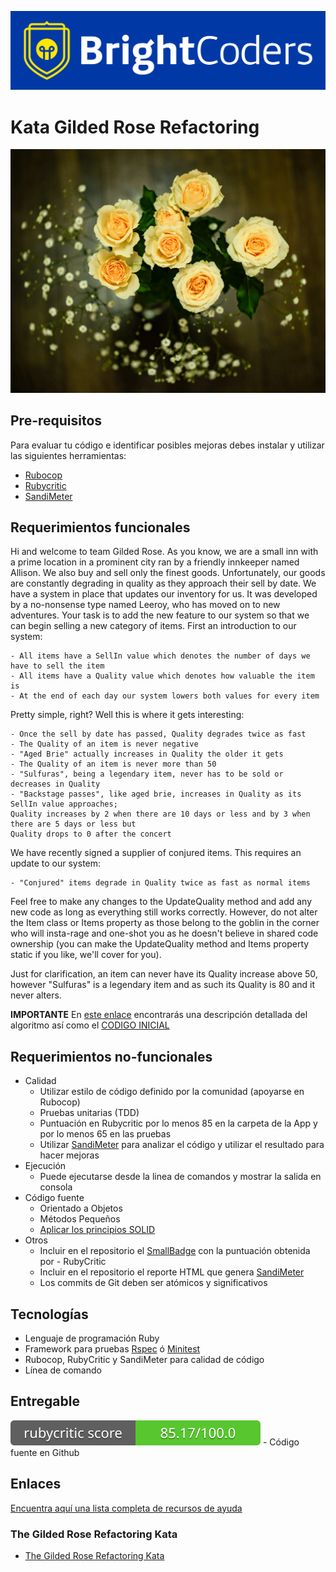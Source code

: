 ![BrightCoders Logo](img/logo-bc.png)

# Kata Gilded Rose Refactoring
![cover](img/cover.jpg)

## Pre-requisitos
Para evaluar tu código e identificar posibles mejoras debes instalar y utilizar las siguientes herramientas:

- [Rubocop](https://github.com/bright-coders/commons/tree/master/topics/rubocop)
- [Rubycritic](https://github.com/bright-coders/commons/tree/master/topics/rubycritic)
- [SandiMeter](https://github.com/makaroni4/sandi_meter)

## Requerimientos funcionales

Hi and welcome to team Gilded Rose. As you know, we are a small inn with a prime location in a
prominent city ran by a friendly innkeeper named Allison. We also buy and sell only the finest goods.
Unfortunately, our goods are constantly degrading in quality as they approach their sell by date. We
have a system in place that updates our inventory for us. It was developed by a no-nonsense type named
Leeroy, who has moved on to new adventures. Your task is to add the new feature to our system so that
we can begin selling a new category of items. First an introduction to our system:

	- All items have a SellIn value which denotes the number of days we have to sell the item
	- All items have a Quality value which denotes how valuable the item is
	- At the end of each day our system lowers both values for every item

Pretty simple, right? Well this is where it gets interesting:

	- Once the sell by date has passed, Quality degrades twice as fast
	- The Quality of an item is never negative
	- "Aged Brie" actually increases in Quality the older it gets
	- The Quality of an item is never more than 50
	- "Sulfuras", being a legendary item, never has to be sold or decreases in Quality
	- "Backstage passes", like aged brie, increases in Quality as its SellIn value approaches;
	Quality increases by 2 when there are 10 days or less and by 3 when there are 5 days or less but
	Quality drops to 0 after the concert

We have recently signed a supplier of conjured items. This requires an update to our system:

	- "Conjured" items degrade in Quality twice as fast as normal items

Feel free to make any changes to the UpdateQuality method and add any new code as long as everything
still works correctly. However, do not alter the Item class or Items property as those belong to the
goblin in the corner who will insta-rage and one-shot you as he doesn't believe in shared code
ownership (you can make the UpdateQuality method and Items property static if you like, we'll cover
for you).

Just for clarification, an item can never have its Quality increase above 50, however "Sulfuras" is a
legendary item and as such its Quality is 80 and it never alters.

**IMPORTANTE** En [este enlace](https://github.com/emilybache/GildedRose-Refactoring-Kata) encontrarás una descripción detallada del algoritmo así como el [CODIGO INICIAL](https://github.com/emilybache/GildedRose-Refactoring-Kata)

## Requerimientos no-funcionales
- Calidad
  - Utilizar estilo de código definido por la comunidad (apoyarse en Rubocop)
  - Pruebas unitarias (TDD)
  - Puntuación en Rubycritic por lo menos 85 en la carpeta de la App y por lo menos 65 en las pruebas
  - Utilizar [SandiMeter](https://github.com/makaroni4/sandi_meter) para analizar el código y utilizar el resultado para hacer mejoras
- Ejecución
  - Puede ejecutarse desde la linea de comandos y mostrar la salida en consola
- Código fuente
  - Orientado a Objetos 
  - Métodos Pequeños
  - [Aplicar los principios SOLID](https://rubygarage.org/blog/solid-principles-of-ood)
- Otros
  - Incluir en el repositorio el [SmallBadge](https://github.com/jorge27/tutorial-rubycritic-small-badge) con la puntuación obtenida por - RubyCritic
  - Incluir en el repositorio el reporte HTML que genera [SandiMeter](https://github.com/makaroni4/sandi_meter)
  - Los commits de Git deben ser atómicos y significativos

## Tecnologías
- Lenguaje de programación Ruby
- Framework para pruebas [Rspec](https://rspec.info/) ó [Minitest](https://github.com/seattlerb/minitest)
- Rubocop, RubyCritic y SandiMeter para calidad de código
- Línea de comando

## Entregable
<img src ="/badges/rubycritic_badge_score.svg">
- Código fuente en Github

## Enlaces
[Encuentra aquí una lista completa de recursos de ayuda](https://github.com/bright-coders/commons/tree/master/topics/resources)

### The Gilded Rose Refactoring Kata
- [The Gilded Rose Refactoring Kata](https://github.com/emilybache/GildedRose-Refactoring-Kata)

